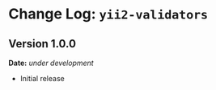 Change Log: `yii2-validators`
=============================

## Version 1.0.0

**Date:** _under development_

- Initial release